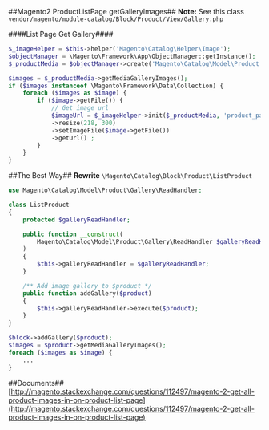 ##Magento2 ProductListPage getGalleryImages##
**Note:** See this class `vendor/magento/module-catalog/Block/Product/View/Gallery.php`

####List Page Get Gallery####

```php
$_imageHelper = $this->helper('Magento\Catalog\Helper\Image');
$objectManager = \Magento\Framework\App\ObjectManager::getInstance();
$_productMedia = $objectManager->create('Magento\Catalog\Model\Product')->load($_product->getId());

$images = $_productMedia->getMediaGalleryImages();
if ($images instanceof \Magento\Framework\Data\Collection) {
    foreach ($images as $image) {
        if ($image->getFile()) {
            // Get image url
            $imageUrl = $_imageHelper->init($_productMedia, 'product_page_image_medium')
            ->resize(218, 300)
            ->setImageFile($image->getFile())
            ->getUrl() ;
        }
    }
}
```

##The Best Way##
**Rewrite** `\Magento\Catalog\Block\Product\ListProduct`

```php
use Magento\Catalog\Model\Product\Gallery\ReadHandler;

class ListProduct
{
    protected $galleryReadHandler;

    public function __construct(
        Magento\Catalog\Model\Product\Gallery\ReadHandler $galleryReadHandler
    )
    {
        $this->galleryReadHandler = $galleryReadHandler;
    }

    /** Add image gallery to $product */
    public function addGallery($product)
    {
        $this->galleryReadHandler->execute($product);
    }
}
```

```php
$block->addGallery($product);
$images = $product->getMediaGalleryImages();
foreach ($images as $image) {
    ...
}
```


##Documents##
[http://magento.stackexchange.com/questions/112497/magento-2-get-all-product-images-in-on-product-list-page](http://magento.stackexchange.com/questions/112497/magento-2-get-all-product-images-in-on-product-list-page)